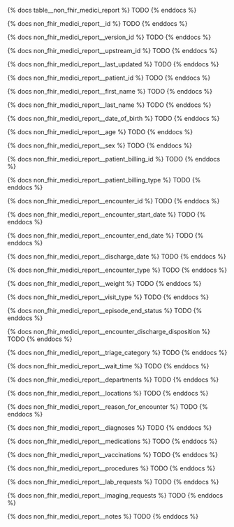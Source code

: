 {% docs table__non_fhir_medici_report %}
TODO
{% enddocs %}

{% docs non_fhir_medici_report__id %}
TODO
{% enddocs %}

{% docs non_fhir_medici_report__version_id %}
TODO
{% enddocs %}

{% docs non_fhir_medici_report__upstream_id %}
TODO
{% enddocs %}

{% docs non_fhir_medici_report__last_updated %}
TODO
{% enddocs %}

{% docs non_fhir_medici_report__patient_id %}
TODO
{% enddocs %}

{% docs non_fhir_medici_report__first_name %}
TODO
{% enddocs %}

{% docs non_fhir_medici_report__last_name %}
TODO
{% enddocs %}

{% docs non_fhir_medici_report__date_of_birth %}
TODO
{% enddocs %}

{% docs non_fhir_medici_report__age %}
TODO
{% enddocs %}

{% docs non_fhir_medici_report__sex %}
TODO
{% enddocs %}

{% docs non_fhir_medici_report__patient_billing_id %}
TODO
{% enddocs %}

{% docs non_fhir_medici_report__patient_billing_type %}
TODO
{% enddocs %}

{% docs non_fhir_medici_report__encounter_id %}
TODO
{% enddocs %}

{% docs non_fhir_medici_report__encounter_start_date %}
TODO
{% enddocs %}

{% docs non_fhir_medici_report__encounter_end_date %}
TODO
{% enddocs %}

{% docs non_fhir_medici_report__discharge_date %}
TODO
{% enddocs %}

{% docs non_fhir_medici_report__encounter_type %}
TODO
{% enddocs %}

{% docs non_fhir_medici_report__weight %}
TODO
{% enddocs %}

{% docs non_fhir_medici_report__visit_type %}
TODO
{% enddocs %}

{% docs non_fhir_medici_report__episode_end_status %}
TODO
{% enddocs %}

{% docs non_fhir_medici_report__encounter_discharge_disposition %}
TODO
{% enddocs %}

{% docs non_fhir_medici_report__triage_category %}
TODO
{% enddocs %}

{% docs non_fhir_medici_report__wait_time %}
TODO
{% enddocs %}

{% docs non_fhir_medici_report__departments %}
TODO
{% enddocs %}

{% docs non_fhir_medici_report__locations %}
TODO
{% enddocs %}

{% docs non_fhir_medici_report__reason_for_encounter %}
TODO
{% enddocs %}

{% docs non_fhir_medici_report__diagnoses %}
TODO
{% enddocs %}

{% docs non_fhir_medici_report__medications %}
TODO
{% enddocs %}

{% docs non_fhir_medici_report__vaccinations %}
TODO
{% enddocs %}

{% docs non_fhir_medici_report__procedures %}
TODO
{% enddocs %}

{% docs non_fhir_medici_report__lab_requests %}
TODO
{% enddocs %}

{% docs non_fhir_medici_report__imaging_requests %}
TODO
{% enddocs %}

{% docs non_fhir_medici_report__notes %}
TODO
{% enddocs %}
